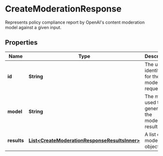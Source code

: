 

# CreateModerationResponse

Represents policy compliance report by OpenAI's content moderation model against a given input.

## Properties

| Name | Type | Description | Notes |
|------------ | ------------- | ------------- | -------------|
|**id** | **String** | The unique identifier for the moderation request. |  |
|**model** | **String** | The model used to generate the moderation results. |  |
|**results** | [**List&lt;CreateModerationResponseResultsInner&gt;**](CreateModerationResponseResultsInner.md) | A list of moderation objects. |  |



